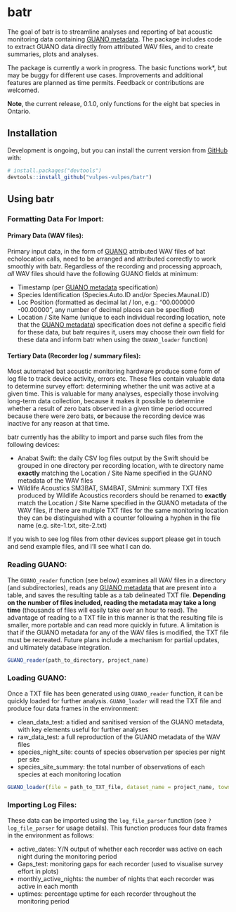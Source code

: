 
<!-- README.md is generated from README.Rmd. Please edit that file -->

# batr

<!-- badges: start -->

<!-- badges: end -->

The goal of batr is to streamline analyses and reporting of bat acoustic
monitoring data containing [GUANO metadata](https://guano-md.org/). The
package includes code to extract GUANO data directly from attributed WAV
files, and to create summaries, plots and analyses.

The package is currently a work in progress. The basic functions work\*,
but may be buggy for different use cases. Improvements and additional
features are planned as time permits. Feedback or contributions are
welcomed.

**Note**, the current release, 0.1.0, only functions for the eight bat
species in Ontario.

## Installation

Development is ongoing, but you can install the current version from
[GitHub](https://github.com/) with:

``` r
# install.packages("devtools")
devtools::install_github("vulpes-vulpes/batr")
```

## Using batr

### Formatting Data For Import:

#### Primary Data (WAV files):

Primary input data, in the form of [GUANO](https://guano-md.org/)
attributed WAV files of bat echolocation calls, need to be arranged and
attributed correctly to work smoothly with batr. Regardless of the
recording and processing approach, *all* WAV files should have the
following GUANO fields at minimum:

  - Timestamp (per [GUANO metadata](https://guano-md.org/)
    specification)
  - Species Identification (Species.Auto.ID and/or Species.Maunal.ID)
  - Loc Position (formatted as decimal lat / lon, e.g.: “00.000000
    -00.00000”, any number of decimal places can be specified)
  - Location / Site Name (unique to each individual recording location,
    note that the [GUANO metadata](https://guano-md.org/)) specification
    does not define a specific field for these data, but batr requires
    it, users may choose their own field for these data and inform batr
    when using the `GUANO_loader` function)

#### Tertiary Data (Recorder log / summary files):

Most automated bat acoustic monitoring hardware produce some form of log
file to track device activity, errors etc. These files contain valuable
data to determine survey effort: determining whether the unit was active
at a given time. This is valuable for many analyses, especially those
involving long-term data collection, because it makes it possible to
determine whether a result of zero bats observed in a given time period
occurred because there were zero bats, **or** because the recording
device was inactive for any reason at that time.

batr currently has the ability to import and parse such files from the
following devices:

  - Anabat Swift: the daily CSV log files output by the Swift should be
    grouped in one directory per recording location, with te directory
    name **exactly** matching the Location / Site Name specified in the
    GUANO metadata of the WAV files
  - Wildlife Acoustics SM3BAT, SM4BAT, SMmini: summary TXT files
    produced by Wildlife Acoustics recorders should be renamed to
    **exactly** match the Location / Site Name specified in the GUANO
    metadata of the WAV files, if there are multiple TXT files for the
    same monitoring location they can be distinguished with a counter
    following a hyphen in the file name (e.g. site-1.txt, site-2.txt)

If you wish to see log files from other devices support please get in
touch and send example files, and I’ll see what I can do.

### Reading GUANO:

The `GUANO_reader` function (see below) examines all WAV files in a
directory (and subdirectories), reads any [GUANO
metadata](https://guano-md.org/) that are present into a table, and
saves the resulting table as a tab delineated TXT file. **Depending on
the number of files included, reading the metadata may take a long
time** (thousands of files will easily take over an hour to read). The
advantage of reading to a TXT file in this manner is that the resulting
file is smaller, more portable and can read more quickly in future. A
limitation is that if the GUANO metadata for any of the WAV files is
modified, the TXT file must be recreated. Future plans include a
mechanism for partial updates, and ultimately database integration.

``` r
GUANO_reader(path_to_directory, project_name)
```

### Loading GUANO:

Once a TXT file has been generated using `GUANO_reader` function, it can
be quickly loaded for further analysis. `GUANO_loader` will read the TXT
file and produce four data frames in the environment:

  - clean\_data\_test: a tidied and sanitised version of the GUANO
    metadata, with key elements useful for further analyses
  - raw\_data\_test: a full reproduction of the GUANO metadata of the
    WAV files
  - species\_night\_site: counts of species observation per species per
    night per site
  - species\_site\_summary: the total number of observations of each
    species at each monitoring location

<!-- end list -->

``` r
GUANO_loader(file = path_to_TXT_file, dataset_name = project_name, town.location = )
```

### Importing Log Files:

These data can be imported using the `log_file_parser` function (see
`?log_file_parser` for usage details). This function produces four data
frames in the environment as follows:

  - active\_dates: Y/N output of whether each recorder was active on
    each night during the monitoring period
  - Gaps\_test: monitoring gaps for each recorder (used to visualise
    survey effort in plots)
  - monthly\_active\_nights: the number of nights that each recorder was
    active in each month
  - uptimes: percentage uptime for each recorder throughout the
    monitoring period
